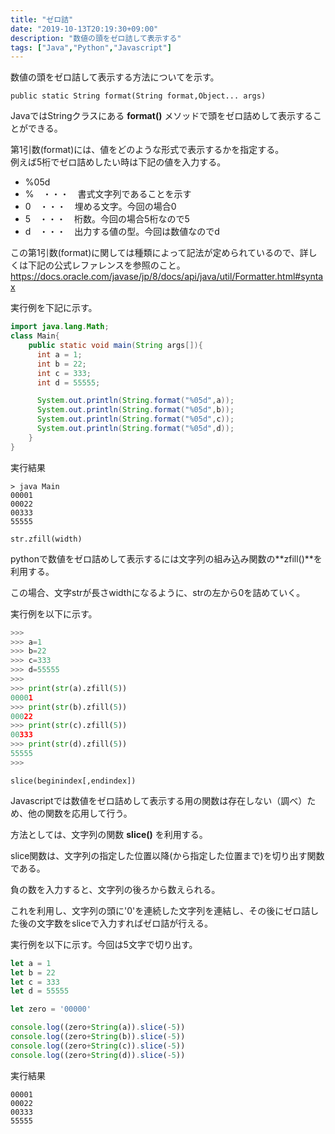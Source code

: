 ```yaml
---
title: "ゼロ詰"
date: "2019-10-13T20:19:30+09:00"
description: "数値の頭をゼロ詰して表示する"
tags: ["Java","Python","Javascript"]
---
```


数値の頭をゼロ詰して表示する方法についてを示す。

<div class="note_content_by_programming_language" id="note_content_Java">

`public static String format(String format,Object... args)`

JavaではStringクラスにある **format()** メソッドで頭をゼロ詰めして表示することができる。  

第1引数(format)には、値をどのような形式で表示するかを指定する。  
例えば5桁でゼロ詰めしたい時は下記の値を入力する。

- %05d
 - %　・・・　書式文字列であることを示す
 - 0　・・・　埋める文字。今回の場合0
 - 5　・・・　桁数。今回の場合5桁なので5
 - d　・・・　出力する値の型。今回は数値なのでd
  
この第1引数(format)に関しては種類によって記法が定められているので、詳しくは下記の公式レファレンスを参照のこと。  
https://docs.oracle.com/javase/jp/8/docs/api/java/util/Formatter.html#syntax  


実行例を下記に示す。  

```java
import java.lang.Math;
class Main{
    public static void main(String args[]){
      int a = 1;
      int b = 22;
      int c = 333;
      int d = 55555;

      System.out.println(String.format("%05d",a));
      System.out.println(String.format("%05d",b));
      System.out.println(String.format("%05d",c));
      System.out.println(String.format("%05d",d));
    }
}
```

実行結果

```
> java Main
00001
00022
00333
55555
```

</div>
<div class="note_content_by_programming_language" id="note_content_Python">

`str.zfill(width)`  

pythonで数値をゼロ詰めして表示するには文字列の組み込み関数の**zfill()**を利用する。  

この場合、文字strが長さwidthになるように、strの左から0を詰めていく。

実行例を以下に示す。

```python
>>> 
>>> a=1
>>> b=22
>>> c=333
>>> d=55555
>>> 
>>> print(str(a).zfill(5))
00001
>>> print(str(b).zfill(5)) 
00022
>>> print(str(c).zfill(5)) 
00333
>>> print(str(d).zfill(5)) 
55555
>>>
```

</div>
<div class="note_content_by_programming_language" id="note_content_Javascript">

`slice(beginindex[,endindex])`

Javascriptでは数値をゼロ詰めして表示する用の関数は存在しない（調べ）ため、他の関数を応用して行う。

方法としては、文字列の関数 **slice()** を利用する。

slice関数は、文字列の指定した位置以降(から指定した位置まで)を切り出す関数である。

負の数を入力すると、文字列の後ろから数えられる。

これを利用し、文字列の頭に'0'を連続した文字列を連結し、その後にゼロ詰した後の文字数をsliceで入力すればゼロ詰が行える。

実行例を以下に示す。今回は5文字で切り出す。

```javascript
let a = 1
let b = 22
let c = 333
let d = 55555

let zero = '00000'

console.log((zero+String(a)).slice(-5))
console.log((zero+String(b)).slice(-5))
console.log((zero+String(c)).slice(-5))
console.log((zero+String(d)).slice(-5))
```

実行結果

```
00001
00022
00333
55555
```

</div>

